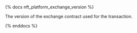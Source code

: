 {% docs nft_platform_exchange_version %}

The version of the exchange contract used for the transaction.

{% enddocs %}
